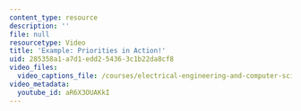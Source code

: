 ```yaml
---
content_type: resource
description: ''
file: null
resourcetype: Video
title: 'Example: Priorities in Action!'
uid: 285358a1-a7d1-edd2-5436-3c1b22da8cf8
video_files:
  video_captions_file: /courses/electrical-engineering-and-computer-science/6-004-computation-structures-spring-2017/c18/c18s2/c18s2v7/example-priorities-in-action-6-52-/aR6X3OUAKkI.vtt
video_metadata:
  youtube_id: aR6X3OUAKkI
---
```

